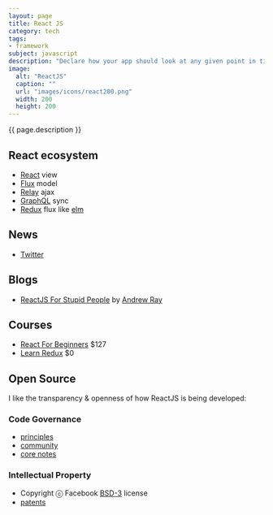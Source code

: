 ```yaml
---
layout: page
title: React JS
category: tech
tags:
- framework
subject: javascript
description: "Declare how your app should look at any given point in time and React manages UI updates when data changes. React is about building reusable components."
image:
  alt: "ReactJS"
  caption: ""
  url: "images/icons/react200.png"
  width: 200
  height: 200
---
```


{{ page.description }}

## React ecosystem

* [React](https://facebook.github.io/react/) view
* [Flux](https://facebook.github.io/flux/) model
* [Relay](https://facebook.github.io/relay/) ajax
* [GraphQL](http://graphql.org/) sync
* [Redux](http://redux.js.org/) flux like [elm]({{site.baseurl}}tech/elm.html)

News
----
* [Twitter](https://twitter.com/reactjs)

Blogs
-----
* [ReactJS For Stupid People](http://blog.andrewray.me/reactjs-for-stupid-people/) by [Andrew Ray](https://twitter.com/andrewray)

Courses
-------
* [React For Beginners](https://reactforbeginners.com/) $127
* [Learn Redux](https://learnredux.com/) $0

## Open Source

I like the transparency & openness of how ReactJS is being developed:

### Code Governance

* [principles](https://reactcommunity.org/)
* [community](https://github.com/reactjs)
* [core notes](https://github.com/reactjs/core-notes)

### Intellectual Property

* Copyright ⓒ Facebook [BSD-3](https://en.wikipedia.org/wiki/BSD_licenses#3-clause) license
* [patents](https://en.wikipedia.org/wiki/React_(JavaScript_library)#Patents_clause_controversy)
